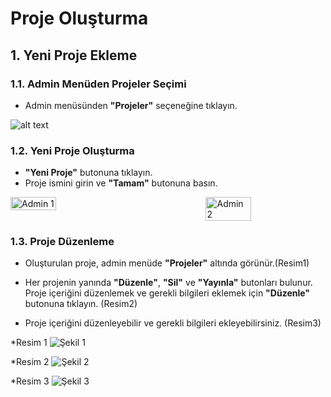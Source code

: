 
# Proje Oluşturma

## 1. Yeni Proje Ekleme
### 1.1. Admin Menüden Projeler Seçimi

- Admin menüsünden **"Projeler"** seçeneğine tıklayın.

![alt text](/TimyaBPM-Documents/proje.png) 

### 1.2. Yeni Proje Oluşturma

- **"Yeni Proje"** butonuna tıklayın.
- Proje ismini girin ve **"Tamam"** butonuna basın.

<div style="display: flex; justify-content: space-between;">
    <img src="/TimyaBPM-Documents/proje2.png" alt="Admin 1" style="width: 38%;">
    <img src="/TimyaBPM-Documents/proje3.png" alt="Admin 2" style="width: 38%;">
</div>

### 1.3. Proje Düzenleme

- Oluşturulan proje, admin menüde **"Projeler"** altında görünür.(Resim1)
- Her projenin yanında **"Düzenle"**, **"Sil"** ve **"Yayınla"** butonları bulunur. Proje içeriğini düzenlemek ve gerekli bilgileri eklemek için **"Düzenle"** butonuna tıklayın.
(Resim2)

- Proje içeriğini düzenleyebilir ve gerekli bilgileri ekleyebilirsiniz. (Resim3)

*Resim 1
![Şekil 1](/TimyaBPM-Documents/proje.png)  


*Resim 2
![Şekil 2](/TimyaBPM-Documents/proje4.png)  


*Resim 3
![Şekil 3](/TimyaBPM-Documents/proje5.png)  


